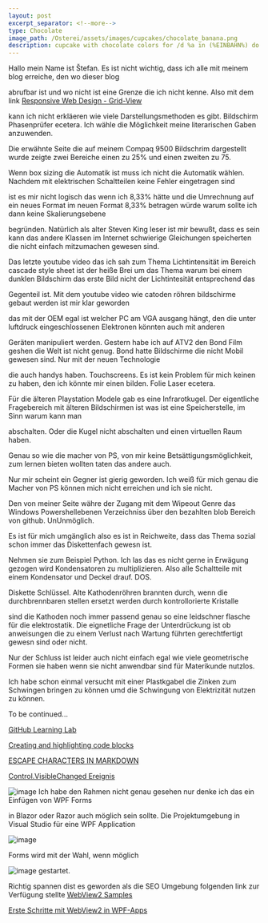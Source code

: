 ```yaml
---
layout: post
excerpt_separator: <!--more-->
type: Chocolate
image_path: /Osterei/assets/images/cupcakes/chocolate_banana.png
description: cupcake with chocolate colors for /d %a in (%EINBAHN%) do dir /b %a
---
```


Hallo mein Name ist Štefan.
Es ist nicht wichtig, dass ich alle mit meinem blog erreiche, den wo dieser blog

abrufbar ist und wo nicht ist eine Grenze die ich nicht kenne.
Also mit dem link [Responsive Web Design - Grid-View](https://www.w3schools.com/css/css_rwd_grid.asp)

kann ich nicht erkläeren wie viele Darstellungsmethoden es gibt. Bildschirm Phasenprüfer ecetera.
Ich wähle die Möglichkeit meine literarischen Gaben anzuwenden.

Die erwähnte Seite die auf meinem Compaq 9500 Bildschrim dargestellt wurde zeigte zwei Bereiche
einen zu 25% und einen zweiten zu 75.

Wenn box sizing die Automatik ist muss ich nicht die Automatik wählen.
Nachdem mit elektrischen Schaltteilen keine Fehler eingetragen sind

ist es mir nicht logisch das wenn ich 8,33% hätte und die Umrechnung auf ein neues
Format im neuen Format 8,33% betragen würde warum sollte ich dann keine Skalierungsebene

begründen. Natürlich als alter Steven King leser ist mir bewußt, dass es sein kann das
andere Klassen im Internet schwierige Gleichungen speicherten die nicht einfach mitzumachen gewesen sind.

Das letzte youtube video das ich sah zum Thema Lichtintensität im Bereich cascade style sheet
ist der heiße Brei um das Thema warum bei einem dunklen Bildschirm das erste Bild nicht der Lichtintesität entsprechend das

Gegenteil ist.
Mit dem youtube video wie catoden röhren bildschirme gebaut werden ist mir klar geworden

das mit der OEM egal ist welcher PC am VGA ausgang hängt,
den die unter luftdruck eingeschlossenen Elektronen könnten auch mit anderen

Geräten manipuliert werden. Gestern habe ich auf ATV2 den Bond Film geshen die Welt ist nicht genug.
Bond hatte Bildschirme die nicht Mobil gewesen sind. Nur mit der neuen Technologie

die auch handys haben. Touchscreens. Es ist kein Problem für mich keinen zu haben, den ich könnte mir einen
bilden. Folie Laser ecetera.

Für die älteren Playstation Modele gab es eine Infrarotkugel.
Der eigentliche Fragebereich mit älteren Bildschirmen ist was ist eine Speicherstelle, im Sinn warum kann man

abschalten.
Oder die Kugel nicht abschalten und einen virtuellen Raum haben.

Genau so wie die macher von PS, von mir keine Betsättigungsmöglichkeit, zum lernen bieten
wollten taten das andere auch.

Nur mir scheint ein Gegner ist gierig geworden.
Ich weiß für mich genau die Macher von PS können mich nicht erreichen und ich sie nicht.

Den von meiner Seite währe der Zugang mit dem Wipeout Genre das Windows Powershellebenen
Verzeichniss über den bezahlten blob Bereich von github. UnUnmöglich.

Es ist für mich umgänglich also es ist in Reichweite, dass das Thema sozial schon immer das
Diskettenfach gewesn ist.

Nehmen sie zum Beispiel Python. Ich las das es nicht gerne in Erwägung gezogen wird
Kondensatoren zu multiplizieren. Also alle Schaltteile mit einem Kondensator und Deckel drauf. DOS.

Diskette Schlüssel.
Alte Kathodenröhren brannten durch, wenn die durchbrennbaren stellen ersetzt werden durch kontrollorierte Kristalle

sind die Kathoden noch immer passend genau so eine leidschner flasche für die elektrostatik.
Die eignetliche Frage der Unterdrückung ist ob anweisungen die zu einem Verlust nach Wartung führten gerechtfertigt gewesn sind oder nicht.

Nur der Schluss ist leider auch nicht einfach egal wie viele geometrische Formen sie haben
wenn sie nicht anwendbar sind für Materikunde nutzlos.

Ich habe schon einmal versucht mit einer Plastkgabel die Zinken zum Schwingen bringen zu können
umd die Schwingung von Elektrizität nutzen zu können.

To be continued...

[GitHub Learning Lab](https://github.com/apps/github-learning-lab)

[Creating and highlighting code blocks](https://docs.github.com/en/get-started/writing-on-github/working-with-advanced-formatting/creating-and-highlighting-code-blocks)

[ESCAPE CHARACTERS IN MARKDOWN](https://whatismarkdown.com/how-to-escape-markdown-characters/#:~:text=Markdown%20is%20not%20a%20new%20language%3B%20it%20is,common%20way%20is%20to%20use%20the%20backslash%20character.)

[Control.VisibleChanged Ereignis](https://learn.microsoft.com/de-de/dotnet/api/system.windows.forms.control.visiblechanged?view=windowsdesktop-7.0)

![image](https://user-images.githubusercontent.com/75255909/206918163-f8577fb9-5257-4c45-8262-bfcb81d6801d.png)
Ich habe den Rahmen nicht genau gesehen nur denke ich das ein Einfügen von WPF Forms

in Blazor oder Razor auch möglich sein sollte.
Die Projektumgebung in Visual Studio für eine WPF Application

![image](https://user-images.githubusercontent.com/75255909/206918880-3b661df3-8b2c-436c-9fb0-8c72a2dd8fd2.png)

Forms 
wird mit der Wahl, wenn möglich

![image](https://user-images.githubusercontent.com/75255909/206918442-39c83f62-091f-4abd-a7fb-08bc70d78989.png)
gestartet.

Richtig spannen dist es geworden als die SEO Umgebung folgenden link zur Verfügung stellte
[WebView2 Samples](https://github.com/MicrosoftEdge/WebView2Samples)

[Erste Schritte mit WebView2 in WPF-Apps](https://learn.microsoft.com/de-de/microsoft-edge/webview2/get-started/wpf)

